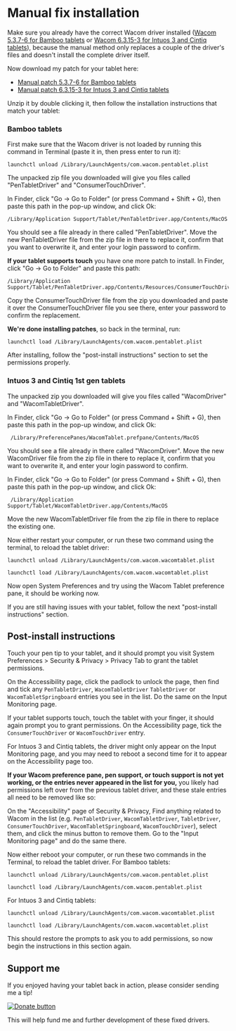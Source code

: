 # Manual fix installation

Make sure you already have the correct Wacom driver installed ([Wacom 5.3.7-6 for Bamboo tablets](http://cdn.wacom.com/u/productsupport/drivers/mac/consumer/pentablet_5.3.7-6.dmg)
or [Wacom 6.3.15-3 for Intuos 3 and Cintiq tablets](http://cdn.wacom.com/u/productsupport/drivers/mac/professional/WacomTablet_6.3.15-3.dmg)), 
because the manual method only replaces a couple of the driver's files and doesn't install the complete driver itself.

Now download my patch for your tablet here:

- [Manual patch 5.3.7-6 for Bamboo tablets](https://github.com/thenickdude/wacom-driver-fix/releases/download/patch-5/wacom-5.3.7-6-macOS-patched.zip)
- [Manual patch 6.3.15-3 for Intuos 3 and Cintiq tablets](https://github.com/thenickdude/wacom-driver-fix/releases/download/patch-5/wacom-6.3.15-3-macOS-patched.zip)

Unzip it by double clicking it, then follow the installation instructions that match your tablet:

### Bamboo tablets

First make sure that the Wacom driver is not loaded by running this command in Terminal (paste it in, then press enter to
run it):

    launchctl unload /Library/LaunchAgents/com.wacom.pentablet.plist

The unpacked zip file you downloaded will give you files called "PenTabletDriver" and "ConsumerTouchDriver".
 
In Finder, click "Go -> Go to Folder" (or press Command + Shift + G), then paste this path in the pop-up window, 
and click Ok:

    /Library/Application Support/Tablet/PenTabletDriver.app/Contents/MacOS

You should see a file already in there called "PenTabletDriver". Move the new PenTabletDriver file from the zip file
in there to replace it, confirm that you want to overwrite it, and enter your login password to confirm.

**If your tablet supports touch** you have one more patch to install. In Finder, click "Go -> Go to Folder" and paste
this path:

    /Library/Application Support/Tablet/PenTabletDriver.app/Contents/Resources/ConsumerTouchDriver.app/Contents/MacOS

Copy the ConsumerTouchDriver file from the zip you downloaded and paste it over the ConsumerTouchDriver file you see
there, enter your password to confirm the replacement.

**We're done installing patches**, so back in the terminal, run:

    launchctl load /Library/LaunchAgents/com.wacom.pentablet.plist

After installing, follow the "post-install instructions" section to set the permissions properly.

### Intuos 3 and Cintiq 1st gen tablets

The unpacked zip you downloaded will give you files called "WacomDriver" and "WacomTabletDriver".
 
In Finder, click "Go -> Go to Folder" (or press Command + Shift + G), then paste this path in the pop-up window, 
and click Ok:

     /Library/PreferencePanes/WacomTablet.prefpane/Contents/MacOS

You should see a file already in there called "WacomDriver". Move the new WacomDriver file from the zip file
in there to replace it, confirm that you want to overwrite it, and enter your login password to confirm.

In Finder, click "Go -> Go to Folder" (or press Command + Shift + G), then paste this path in the pop-up window, 
and click Ok:

     /Library/Application Support/Tablet/WacomTabletDriver.app/Contents/MacOS

Move the new WacomTabletDriver file from the zip file in there to replace the existing one.

Now either restart your computer, or run these two command using the terminal, to reload the tablet driver:

    launchctl unload /Library/LaunchAgents/com.wacom.wacomtablet.plist

    launchctl load /Library/LaunchAgents/com.wacom.wacomtablet.plist

Now open System Preferences and try using the Wacom Tablet preference pane, it should be working now.

If you are still having issues with your tablet, follow the next "post-install instructions" section.

## Post-install instructions

Touch your pen tip to your tablet, and it should prompt you visit System Preferences > Security & Privacy > Privacy Tab
to grant the tablet permissions. 

On the Accessibility page, click the padlock to unlock the page, then find and tick any `PenTabletDriver`, `WacomTabletDriver` 
`TabletDriver` or `WacomTabletSpringboard` entries you see in the list. Do the same on the Input Monitoring page.

If your tablet supports touch, touch the tablet with your finger, it should again prompt you to grant permissions. 
On the Accessibility page, tick the `ConsumerTouchDriver` or `WacomTouchDriver` entry. 

For Intuos 3 and Cintiq tablets, the driver might only appear on the Input Monitoring page, and you may need to reboot a second time
for it to appear on the Accessibility page too.

**If your Wacom preference pane, pen support, or touch support is not yet working, or the entries never appeared in the
list for you,** you likely had permissions left over from the previous tablet driver, and these stale entries all need to 
be removed like so:

On the "Accessibility" page of Security & Privacy, Find anything related to Wacom in the list (e.g. `PenTabletDriver`, 
`WacomTabletDriver`, `TabletDriver`,  `ConsumerTouchDriver`, `WacomTabletSpringboard`, `WacomTouchDriver`), select them,
and click the minus button to remove them. Go to the "Input Monitoring page" and do the same there.

Now either reboot your computer, or run these two commands in the Terminal, to reload the tablet driver. For Bamboo tablets:

    launchctl unload /Library/LaunchAgents/com.wacom.pentablet.plist

    launchctl load /Library/LaunchAgents/com.wacom.pentablet.plist
    
For Intuos 3 and Cintiq tablets:

    launchctl unload /Library/LaunchAgents/com.wacom.wacomtablet.plist

    launchctl load /Library/LaunchAgents/com.wacom.wacomtablet.plist

This should restore the prompts to ask you to add permissions, so now begin the instructions in this section again.

## Support me

If you enjoyed having your tablet back in action, please consider sending me a tip!

[![Donate button](https://www.paypalobjects.com/en_US/i/btn/btn_donateCC_LG.gif)](https://www.paypal.com/cgi-bin/webscr?cmd=_s-xclick&hosted_button_id=CDPRHRDZUDZW4&source=url) 

This will help fund me and further development of these fixed drivers.
